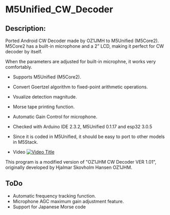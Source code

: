 # M5Unified_CW_Decoder

## Description:
 Ported Android CW Decoder made by OZ1JMH to M5Unified (M5Core2).
M5Core2 has a built-in microphone and a 2” LCD, making it perfect for CW decoder by itself.

When the parameters are adjusted for built-in microphne, it works very comfortably.
 

* Supports M5Unified (M5Core2).
* Convert Goertzel algorithm to fixed-point arithmetic operations.
* Vsualize detection magnitude.
* Morse tape printing function.
* Automatic Gain Control for microphone.

* Checked with Arduino IDE 2.3.2, M5Unified 0.1.17 and esp32 3.0.5

* Since it is coded in M5Unified, it should be easy to port to other models in M5Stack.

* Video [![Video Title](https://img.youtube.com/vi/B3Z8Gvv3AQ0/0.jpg)](https://www.youtube.com/watch?v=B3Z8Gvv3AQ0)

This program is a modified version of "OZ1JHM CW Decoder VER 1.01",
originally developed by Hjalmar Skovholm Hansen OZ1JHM.

## ToDo

* Automatic frequency tracking function.
* Microphone AGC maximum gain adjustment feature.
* Support for Japanese Morse code
